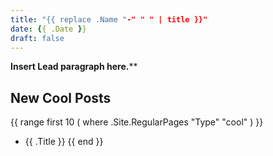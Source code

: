 ```yaml
---
title: "{{ replace .Name "-" " " | title }}"
date: {{ .Date }}
draft: false
---
```


**Insert Lead paragraph here.****

## New Cool Posts

{{ range first 10 ( where .Site.RegularPages "Type" "cool" ) }}
* {{ .Title }}
{{ end }}